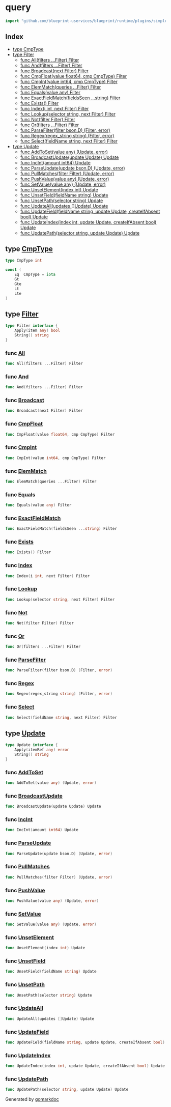 <!-- Code generated by gomarkdoc. DO NOT EDIT -->

# query

```go
import "github.com/blueprint-uservices/blueprint/runtime/plugins/simplenosqldb/query"
```

## Index

- [type CmpType](<#CmpType>)
- [type Filter](<#Filter>)
  - [func All\(filters ...Filter\) Filter](<#All>)
  - [func And\(filters ...Filter\) Filter](<#And>)
  - [func Broadcast\(next Filter\) Filter](<#Broadcast>)
  - [func CmpFloat\(value float64, cmp CmpType\) Filter](<#CmpFloat>)
  - [func CmpInt\(value int64, cmp CmpType\) Filter](<#CmpInt>)
  - [func ElemMatch\(queries ...Filter\) Filter](<#ElemMatch>)
  - [func Equals\(value any\) Filter](<#Equals>)
  - [func ExactFieldMatch\(fieldsSeen ...string\) Filter](<#ExactFieldMatch>)
  - [func Exists\(\) Filter](<#Exists>)
  - [func Index\(i int, next Filter\) Filter](<#Index>)
  - [func Lookup\(selector string, next Filter\) Filter](<#Lookup>)
  - [func Not\(filter Filter\) Filter](<#Not>)
  - [func Or\(filters ...Filter\) Filter](<#Or>)
  - [func ParseFilter\(filter bson.D\) \(Filter, error\)](<#ParseFilter>)
  - [func Regex\(regex\_string string\) \(Filter, error\)](<#Regex>)
  - [func Select\(fieldName string, next Filter\) Filter](<#Select>)
- [type Update](<#Update>)
  - [func AddToSet\(value any\) \(Update, error\)](<#AddToSet>)
  - [func BroadcastUpdate\(update Update\) Update](<#BroadcastUpdate>)
  - [func IncInt\(amount int64\) Update](<#IncInt>)
  - [func ParseUpdate\(update bson.D\) \(Update, error\)](<#ParseUpdate>)
  - [func PullMatches\(filter Filter\) \(Update, error\)](<#PullMatches>)
  - [func PushValue\(value any\) \(Update, error\)](<#PushValue>)
  - [func SetValue\(value any\) \(Update, error\)](<#SetValue>)
  - [func UnsetElement\(index int\) Update](<#UnsetElement>)
  - [func UnsetField\(fieldName string\) Update](<#UnsetField>)
  - [func UnsetPath\(selector string\) Update](<#UnsetPath>)
  - [func UpdateAll\(updates \[\]Update\) Update](<#UpdateAll>)
  - [func UpdateField\(fieldName string, update Update, createIfAbsent bool\) Update](<#UpdateField>)
  - [func UpdateIndex\(index int, update Update, createIfAbsent bool\) Update](<#UpdateIndex>)
  - [func UpdatePath\(selector string, update Update\) Update](<#UpdatePath>)


<a name="CmpType"></a>
## type [CmpType](<https://github.com/Blueprint-uServices/blueprint/blob/main/runtime/plugins/simplenosqldb/query/filter.go#L41>)



```go
type CmpType int
```

<a name="Eq"></a>

```go
const (
    Eq  CmpType = iota
    Gt
    Gte
    Lt
    Lte
)
```

<a name="Filter"></a>
## type [Filter](<https://github.com/Blueprint-uServices/blueprint/blob/main/runtime/plugins/simplenosqldb/query/filter.go#L17-L20>)



```go
type Filter interface {
    Apply(item any) bool
    String() string
}
```

<a name="All"></a>
### func [All](<https://github.com/Blueprint-uServices/blueprint/blob/main/runtime/plugins/simplenosqldb/query/filter.go#L180>)

```go
func All(filters ...Filter) Filter
```



<a name="And"></a>
### func [And](<https://github.com/Blueprint-uServices/blueprint/blob/main/runtime/plugins/simplenosqldb/query/filter.go#L137>)

```go
func And(filters ...Filter) Filter
```



<a name="Broadcast"></a>
### func [Broadcast](<https://github.com/Blueprint-uServices/blueprint/blob/main/runtime/plugins/simplenosqldb/query/filter.go#L115>)

```go
func Broadcast(next Filter) Filter
```



<a name="CmpFloat"></a>
### func [CmpFloat](<https://github.com/Blueprint-uServices/blueprint/blob/main/runtime/plugins/simplenosqldb/query/filter.go#L133>)

```go
func CmpFloat(value float64, cmp CmpType) Filter
```



<a name="CmpInt"></a>
### func [CmpInt](<https://github.com/Blueprint-uServices/blueprint/blob/main/runtime/plugins/simplenosqldb/query/filter.go#L129>)

```go
func CmpInt(value int64, cmp CmpType) Filter
```



<a name="ElemMatch"></a>
### func [ElemMatch](<https://github.com/Blueprint-uServices/blueprint/blob/main/runtime/plugins/simplenosqldb/query/filter.go#L184>)

```go
func ElemMatch(queries ...Filter) Filter
```



<a name="Equals"></a>
### func [Equals](<https://github.com/Blueprint-uServices/blueprint/blob/main/runtime/plugins/simplenosqldb/query/filter.go#L119>)

```go
func Equals(value any) Filter
```



<a name="ExactFieldMatch"></a>
### func [ExactFieldMatch](<https://github.com/Blueprint-uServices/blueprint/blob/main/runtime/plugins/simplenosqldb/query/filter.go#L167>)

```go
func ExactFieldMatch(fieldsSeen ...string) Filter
```



<a name="Exists"></a>
### func [Exists](<https://github.com/Blueprint-uServices/blueprint/blob/main/runtime/plugins/simplenosqldb/query/filter.go#L163>)

```go
func Exists() Filter
```



<a name="Index"></a>
### func [Index](<https://github.com/Blueprint-uServices/blueprint/blob/main/runtime/plugins/simplenosqldb/query/filter.go#L111>)

```go
func Index(i int, next Filter) Filter
```



<a name="Lookup"></a>
### func [Lookup](<https://github.com/Blueprint-uServices/blueprint/blob/main/runtime/plugins/simplenosqldb/query/filter.go#L92>)

```go
func Lookup(selector string, next Filter) Filter
```



<a name="Not"></a>
### func [Not](<https://github.com/Blueprint-uServices/blueprint/blob/main/runtime/plugins/simplenosqldb/query/filter.go#L159>)

```go
func Not(filter Filter) Filter
```



<a name="Or"></a>
### func [Or](<https://github.com/Blueprint-uServices/blueprint/blob/main/runtime/plugins/simplenosqldb/query/filter.go#L148>)

```go
func Or(filters ...Filter) Filter
```



<a name="ParseFilter"></a>
### func [ParseFilter](<https://github.com/Blueprint-uServices/blueprint/blob/main/runtime/plugins/simplenosqldb/query/parsefilter.go#L15>)

```go
func ParseFilter(filter bson.D) (Filter, error)
```



<a name="Regex"></a>
### func [Regex](<https://github.com/Blueprint-uServices/blueprint/blob/main/runtime/plugins/simplenosqldb/query/filter.go#L175>)

```go
func Regex(regex_string string) (Filter, error)
```



<a name="Select"></a>
### func [Select](<https://github.com/Blueprint-uServices/blueprint/blob/main/runtime/plugins/simplenosqldb/query/filter.go#L107>)

```go
func Select(fieldName string, next Filter) Filter
```



<a name="Update"></a>
## type [Update](<https://github.com/Blueprint-uServices/blueprint/blob/main/runtime/plugins/simplenosqldb/query/update.go#L14-L17>)



```go
type Update interface {
    Apply(itemRef any) error
    String() string
}
```

<a name="AddToSet"></a>
### func [AddToSet](<https://github.com/Blueprint-uServices/blueprint/blob/main/runtime/plugins/simplenosqldb/query/update.go#L82>)

```go
func AddToSet(value any) (Update, error)
```



<a name="BroadcastUpdate"></a>
### func [BroadcastUpdate](<https://github.com/Blueprint-uServices/blueprint/blob/main/runtime/plugins/simplenosqldb/query/update.go#L162>)

```go
func BroadcastUpdate(update Update) Update
```



<a name="IncInt"></a>
### func [IncInt](<https://github.com/Blueprint-uServices/blueprint/blob/main/runtime/plugins/simplenosqldb/query/update.go#L99>)

```go
func IncInt(amount int64) Update
```



<a name="ParseUpdate"></a>
### func [ParseUpdate](<https://github.com/Blueprint-uServices/blueprint/blob/main/runtime/plugins/simplenosqldb/query/parseupdate.go#L11>)

```go
func ParseUpdate(update bson.D) (Update, error)
```



<a name="PullMatches"></a>
### func [PullMatches](<https://github.com/Blueprint-uServices/blueprint/blob/main/runtime/plugins/simplenosqldb/query/update.go#L87>)

```go
func PullMatches(filter Filter) (Update, error)
```



<a name="PushValue"></a>
### func [PushValue](<https://github.com/Blueprint-uServices/blueprint/blob/main/runtime/plugins/simplenosqldb/query/update.go#L77>)

```go
func PushValue(value any) (Update, error)
```



<a name="SetValue"></a>
### func [SetValue](<https://github.com/Blueprint-uServices/blueprint/blob/main/runtime/plugins/simplenosqldb/query/update.go#L72>)

```go
func SetValue(value any) (Update, error)
```



<a name="UnsetElement"></a>
### func [UnsetElement](<https://github.com/Blueprint-uServices/blueprint/blob/main/runtime/plugins/simplenosqldb/query/update.go#L95>)

```go
func UnsetElement(index int) Update
```



<a name="UnsetField"></a>
### func [UnsetField](<https://github.com/Blueprint-uServices/blueprint/blob/main/runtime/plugins/simplenosqldb/query/update.go#L91>)

```go
func UnsetField(fieldName string) Update
```



<a name="UnsetPath"></a>
### func [UnsetPath](<https://github.com/Blueprint-uServices/blueprint/blob/main/runtime/plugins/simplenosqldb/query/update.go#L126>)

```go
func UnsetPath(selector string) Update
```



<a name="UpdateAll"></a>
### func [UpdateAll](<https://github.com/Blueprint-uServices/blueprint/blob/main/runtime/plugins/simplenosqldb/query/update.go#L149>)

```go
func UpdateAll(updates []Update) Update
```



<a name="UpdateField"></a>
### func [UpdateField](<https://github.com/Blueprint-uServices/blueprint/blob/main/runtime/plugins/simplenosqldb/query/update.go#L103>)

```go
func UpdateField(fieldName string, update Update, createIfAbsent bool) Update
```



<a name="UpdateIndex"></a>
### func [UpdateIndex](<https://github.com/Blueprint-uServices/blueprint/blob/main/runtime/plugins/simplenosqldb/query/update.go#L107>)

```go
func UpdateIndex(index int, update Update, createIfAbsent bool) Update
```



<a name="UpdatePath"></a>
### func [UpdatePath](<https://github.com/Blueprint-uServices/blueprint/blob/main/runtime/plugins/simplenosqldb/query/update.go#L111>)

```go
func UpdatePath(selector string, update Update) Update
```



Generated by [gomarkdoc](<https://github.com/princjef/gomarkdoc>)
